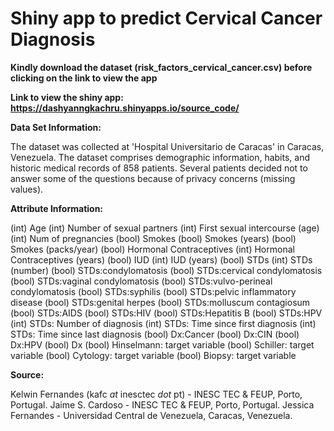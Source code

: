 # Shiny app to predict Cervical Cancer Diagnosis

<b> Kindly download the dataset (risk_factors_cervical_cancer.csv) before clicking on the link to view the app </b>

<b> Link to view the shiny app: https://dashyanngkachru.shinyapps.io/source_code/ </b>

<b> Data Set Information: </b>

The dataset was collected at 'Hospital Universitario de Caracas' in Caracas, Venezuela. The dataset comprises demographic information, habits, and historic medical records of 858 patients. Several patients decided not to answer some of the questions because of privacy concerns (missing values).


<b> Attribute Information: </b>

(int) Age
(int) Number of sexual partners
(int) First sexual intercourse (age)
(int) Num of pregnancies
(bool) Smokes
(bool) Smokes (years)
(bool) Smokes (packs/year)
(bool) Hormonal Contraceptives
(int) Hormonal Contraceptives (years)
(bool) IUD
(int) IUD (years)
(bool) STDs
(int) STDs (number)
(bool) STDs:condylomatosis
(bool) STDs:cervical condylomatosis
(bool) STDs:vaginal condylomatosis
(bool) STDs:vulvo-perineal condylomatosis
(bool) STDs:syphilis
(bool) STDs:pelvic inflammatory disease
(bool) STDs:genital herpes
(bool) STDs:molluscum contagiosum
(bool) STDs:AIDS
(bool) STDs:HIV
(bool) STDs:Hepatitis B
(bool) STDs:HPV
(int) STDs: Number of diagnosis
(int) STDs: Time since first diagnosis
(int) STDs: Time since last diagnosis
(bool) Dx:Cancer
(bool) Dx:CIN
(bool) Dx:HPV
(bool) Dx
(bool) Hinselmann: target variable
(bool) Schiller: target variable
(bool) Cytology: target variable
(bool) Biopsy: target variable


<b> Source: </b>

Kelwin Fernandes (kafc _at_ inesctec _dot_ pt) - INESC TEC & FEUP, Porto, Portugal.
Jaime S. Cardoso - INESC TEC & FEUP, Porto, Portugal.
Jessica Fernandes - Universidad Central de Venezuela, Caracas, Venezuela.
